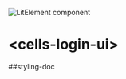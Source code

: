 ![LitElement component](https://img.shields.io/badge/litElement-component-blue.svg)

# \<cells-login-ui>

##styling-doc